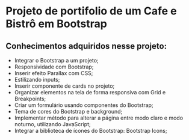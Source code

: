 # Projeto de portifolio de um Cafe e Bistrô em Bootstrap
## Conhecimentos adquiridos nesse projeto:

- Integrar o Bootstrap a um projeto;
- Responsividade com Bootstrap;
- Inserir efeito Parallax com CSS;
- Estilizando inputs;
- Inserir componente de cards no projeto;
- Organizar elementos na tela de forma responsiva com Grid e Breakpoints;
- Criar um formulário usando componentes do Bootstrap;
- Tema de cores do Bootstrap e background;
- Implementar método para alterar a página entre modo claro e modo noturno, utilizando JavaScript;
- Integrar a biblioteca de ícones do Bootstrap: Bootstrap Icons;

